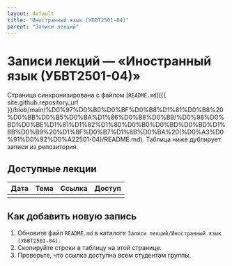 ```yaml
---
layout: default
title: "Иностранный язык (УБВТ2501-04)"
parent: "Записи лекций"
---
```


# Записи лекций — «Иностранный язык (УБВТ2501-04)»

Страница синхронизирована с файлом [`README.md`]({{ site.github.repository_url }}/blob/main/%D0%97%D0%B0%D0%BF%D0%B8%D1%81%D0%B8%20%D0%BB%D0%B5%D0%BA%D1%86%D0%B8%D0%B9/%D0%98%D0%BD%D0%BE%D1%81%D1%82%D1%80%D0%B0%D0%BD%D0%BD%D1%8B%D0%B9%20%D1%8F%D0%B7%D1%8B%D0%BA%20(%D0%A3%D0%91%D0%92%D0%A22501-04)/README.md). Таблица ниже дублирует записи из репозитория.

## Доступные лекции

| Дата | Тема | Ссылка | Доступ |
| ---- | ---- | ------ | ------ |
|      |      |        |        |

## Как добавить новую запись

1. Обновите файл `README.md` в каталоге `Записи лекций/Иностранный язык (УБВТ2501-04)`.
2. Скопируйте строки в таблицу на этой странице.
3. Проверьте, что ссылка доступна всем студентам группы.
